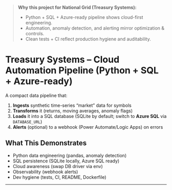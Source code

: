 > **Why this project for National Grid (Treasury Systems):**
> - Python + SQL + Azure-ready pipeline shows cloud-first engineering.
> - Automation, anomaly detection, and alerting mirror optimization & controls.
> - Clean tests + CI reflect production hygiene and auditability.


# Treasury Systems – Cloud Automation Pipeline (Python + SQL + Azure-ready)

A compact data pipeline that:
1) **Ingests** synthetic time-series “market” data for symbols
2) **Transforms** it (returns, moving averages, anomaly flags)
3) **Loads** it into a SQL database (SQLite by default; switch to **Azure SQL** via `DATABASE_URL`)
4) **Alerts** (optional) to a webhook (Power Automate/Logic Apps) on errors


## What This Demonstrates
- Python data engineering (pandas, anomaly detection)
- SQL persistence (SQLite locally, Azure SQL ready)
- Cloud awareness (swap DB driver via env)
- Observability (webhook alerts)
- Dev hygiene (tests, CI, README, Dockerfile)

---

